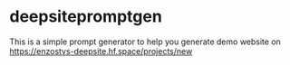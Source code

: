 # deepsitepromptgen

This is a simple prompt generator to help you generate demo website on https://enzostvs-deepsite.hf.space/projects/new